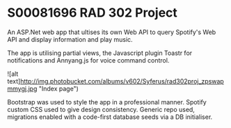 S00081696 RAD 302 Project
====================

An ASP.Net web app that ultises its own Web API to query Spotify's Web API and display information and play music.

 The app is utilising partial views, the Javascript plugin Toastr for notifications and Annyang.js for voice command control.

![alt text]http://img.photobucket.com/albums/v602/Syferus/rad302proj_zpswapmmygj.jpg "Index page")

Bootstrap was used to style the app in a professional manner. Spotify custom CSS used to give design consistency. Generic repo used, migrations enabled with a code-first database seeds via a DB initialiser. 